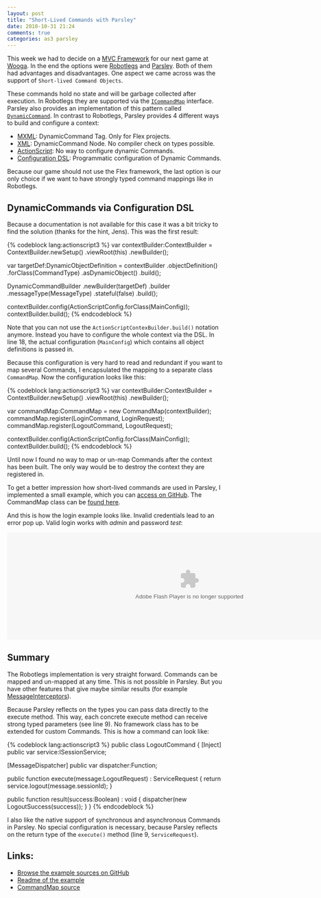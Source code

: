 ```yaml
---
layout: post
title: "Short-Lived Commands with Parsley"
date: 2010-10-31 21:24
comments: true
categories: as3 parsley
---
```


This week we had to decide on a [MVC Framework](http://en.wikipedia.org/wiki/Model%E2%80%93View%E2%80%93Controller) for our next game at [Wooga](http://www.wooga.com). In the end the options were [Robotlegs](http://www.robotlegs.org/) and [Parsley](http://www.spicefactory.org/parsley/). Both of them had advantages and disadvantages. One aspect we came across was the support of `Short-lived Command Objects`.

<!-- more -->

These commands hold no state and will be garbage collected after execution. In Robotlegs they are supported via the [`ICommandMap`](http://api.robotlegs.org/org/robotlegs/core/ICommandMap.html) interface. Parsley also provides an implementation of this pattern called [`DynamicCommand`](http://www.spicefactory.org/parsley/docs/2.3/manual/messaging.php#command_objects). In contrast to Robotlegs, Parsley provides 4 different ways to build and configure a context:

* [MXML](http://www.spicefactory.org/parsley/docs/2.3/manual/config.php#mxml): DynamicCommand Tag. Only for Flex projects.
* [XML](http://www.spicefactory.org/parsley/docs/2.3/manual/config.php#xml): DynamicCommand Node. No compiler check on types possible.
* [ActionScript](http://www.spicefactory.org/parsley/docs/2.3/manual/config.php#as3): No way to configure dynamic Commands.
* [Configuration DSL](http://www.spicefactory.org/parsley/docs/2.3/manual/config.php#dsl): Programmatic configuration of Dynamic Commands.

Because our game should not use the Flex framework, the last option is our only choice if we want to have strongly typed command mappings like in Robotlegs.

## DynamicCommands via Configuration DSL

Because a documentation is not available for this case it was a bit tricky to find the solution (thanks for the hint, Jens). This was the first result:

{% codeblock lang:actionscript3 %}
var contextBuilder:ContextBuilder = ContextBuilder.newSetup()
  .viewRoot(this)
  .newBuilder();

var targetDef:DynamicObjectDefinition = contextBuilder
  .objectDefinition()
  .forClass(CommandType)
  .asDynamicObject()
  .build();

DynamicCommandBuilder
  .newBuilder(targetDef)
  .builder
  .messageType(MessageType)
  .stateful(false)
  .build();

contextBuilder.config(ActionScriptConfig.forClass(MainConfig));
contextBuilder.build();
{% endcodeblock %}

Note that you can not use the `ActionScriptContexBuilder.build()` notation anymore. Instead you have to configure the whole context via the DSL. In line 18, the actual configuration (`MainConfig`) which contains all object definitions is passed in.

Because this configuration is very hard to read and redundant if you want to map several Commands, I encapsulated the mapping to a separate class `CommandMap`. Now the configuration looks like this:

{% codeblock lang:actionscript3 %}
var contextBuilder:ContextBuilder = ContextBuilder.newSetup()
  .viewRoot(this)
  .newBuilder();

var commandMap:CommandMap = new CommandMap(contextBuilder);
commandMap.register(LoginCommand, LoginRequest);
commandMap.register(LogoutCommand, LogoutRequest);

contextBuilder.config(ActionScriptConfig.forClass(MainConfig));
contextBuilder.build();
{% endcodeblock %}

Until now I found no way to map or un-map Commands after the context has been built. The only way would be to destroy the context they are registered in.

To get a better impression how short-lived commands are used in Parsley, I implemented a small example, which you can [access on GitHub](http://github.com/MattesGroeger/as3-parsley-example). The CommandMap class can be [found here](http://github.com/MattesGroeger/as3-parsley-example/blob/master/src/de/mattesgroeger/parsley/core/CommandMap.as).

And this is how the login example looks like. Invalid credentials lead to an error pop up. Valid login works with *admin* and password *test*:

<object style="width: 850px; height: 250px;" width="850" height="250" classid="clsid:d27cdb6e-ae6d-11cf-96b8-444553540000" codebase="http://download.macromedia.com/pub/shockwave/cabs/flash/swflash.cab#version=6,0,40,0"><param name="src" value="/images/posts/ParsleyExample1.swf" /><embed style="width: 850px; height: 250px;" width="850" height="250" type="application/x-shockwave-flash" src="/images/posts/ParsleyExample1.swf" /> </object>

## Summary

The Robotlegs implementation is very straight forward. Commands can be mapped and un-mapped at any time. This is not possible in Parsley. But you have other features that give maybe similar results (for example <a href="http://www.spicefactory.org/parsley/docs/2.3/manual/messaging.php#interceptors" target="_blank">MessageInterceptors</a>).

Because Parsley reflects on the types you can pass data directly to the execute method. This way, each concrete execute method can receive strong typed parameters (see line 9). No framework class has to be extended for custom Commands. This is how a command can look like:

{% codeblock lang:actionscript3 %}
public class LogoutCommand
{
  [Inject]
  public var service:ISessionService;

  [MessageDispatcher]
  public var dispatcher:Function;

  public function execute(message:LogoutRequest) : ServiceRequest
  {
    return service.logout(message.sessionId);
  }

  public function result(success:Boolean) : void
  {
    dispatcher(new LogoutSuccess(success));
  }
}
{% endcodeblock %}

I also like the native support of synchronous and asynchronous Commands in Parsley. No special configuration is necessary, because Parsley reflects on the return type of the `execute()` method (line 9, `ServiceRequest`).

## Links:

* [Browse the example sources on GitHub](http://github.com/MattesGroeger/as3-parsley-example)
* [Readme of the example](http://github.com/MattesGroeger/as3-parsley-example/blob/master/README.md)
* [CommandMap source](http://github.com/MattesGroeger/as3-parsley-example/blob/master/src/de/mattesgroeger/parsley/core/CommandMap.as)
